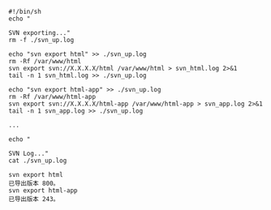 	#!/bin/sh
	echo "
	
	SVN exporting..."
	rm -f ./svn_up.log
	
	echo "svn export html" >> ./svn_up.log
	rm -Rf /var/www/html
	svn export svn://X.X.X.X/html /var/www/html > svn_html.log 2>&1
	tail -n 1 svn_html.log >> ./svn_up.log
	
	echo "svn export html-app" >> ./svn_up.log
	rm -Rf /var/www/html-app
	svn export svn://X.X.X.X/html-app /var/www/html-app > svn_app.log 2>&1
	tail -n 1 svn_app.log >> ./svn_up.log

	...

	echo "

	SVN Log..."
	cat ./svn_up.log


>
	svn export html
	已导出版本 800。
	svn export html-app
	已导出版本 243。
